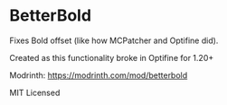 # BetterBold

Fixes Bold offset (like how MCPatcher and Optifine did).

Created as this functionality broke in Optifine for 1.20+

Modrinth: https://modrinth.com/mod/betterbold

MIT Licensed
